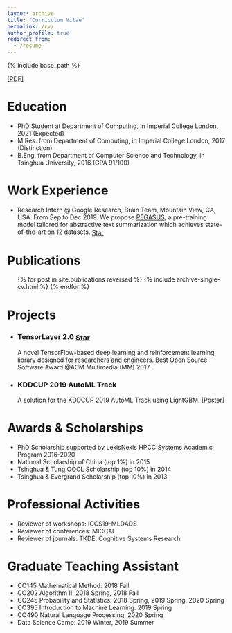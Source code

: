 ```yaml
---
layout: archive
title: "Curriculum Vitae"
permalink: /cv/
author_profile: true
redirect_from:
  - /resume
---
```


{% include base_path %}

<script async defer src="https://buttons.github.io/buttons.js"></script>

[\[PDF\]](/files/CV-JingqingZhang.pdf)

Education
======
* PhD Student at Department of Computing, in Imperial College London, 2021 (Expected)
* M.Res. from Department of Computing, in Imperial College London, 2017 (Distinction)
* B.Eng. from Department of Computer Science and Technology, in Tsinghua University, 2016 (GPA 91/100)


Work Experience
======
* Research Intern @ Google Research, Brain Team, Mountain View, CA, USA. From Sep to Dec 2019. We propose [PEGASUS](/publication/2019-PEGASUS), a pre-training model tailored for abstractive text summarization which achieves state-of-the-art on 12 datasets. <a class="github-button" style="vertical-align: middle" href="https://github.com/google-research/pegasus" data-show-count="true" aria-label="Star google-research/pegasus on GitHub">Star</a>


Publications
======
  <ul>{% for post in site.publications reversed %}
    {% include archive-single-cv.html %}
  {% endfor %}</ul>
  
  
Projects
======
  <ul><li>
    <h3 class="archive__item-title" itemprop="headline">
        TensorLayer 2.0
        <a class="github-button" style="vertical-align: middle" href="https://github.com/tensorlayer/tensorlayer" data-show-count="true" aria-label="Star tensorlayer/tensorlayer on GitHub">Star</a>
    </h3>
    <p class="archive__item-excerpt" itemprop="description">A novel TensorFlow-based deep learning and reinforcement learning library designed for researchers and engineers. Best Open Source Software Award @ACM Multimedia (MM) 2017.</p>
  </li></ul>
  <ul><li>
    <h3 class="archive__item-title" itemprop="headline">
        KDDCUP 2019 AutoML Track
    </h3>
    <p class="archive__item-excerpt" itemprop="description">A solution for the KDDCUP 2019 AutoML Track using LightGBM. 
    <a href="/files/pdf/kddcup-2019-automl-betakdd.pdf">[Poster]</a>
    </p>
  </li></ul>
  
  
Awards & Scholarships
======
* PhD Scholarship supported by LexisNexis HPCC Systems Academic Program 2016-2020
* National Scholarship of China (top 1%) in 2015
* Tsinghua & Tung OOCL Scholarship (top 10%) in 2014
* Tsinghua & Evergrand Scholarship (top 10%) in 2013

Professional Activities
======
* Reviewer of workshops: ICCS19-MLDADS
* Reviewer of conferences: MICCAI
* Reviewer of journals: TKDE, Cognitive Systems Research

Graduate Teaching Assistant
======
* CO145 Mathematical Method: 2018 Fall
* CO202 Algorithm II: 2018 Spring, 2018 Fall
* CO245 Probability and Statistics: 2018 Spring, 2019 Spring, 2020 Spring
* CO395 Introduction to Machine Learning: 2019 Spring
* CO490 Natural Language Processing: 2020 Spring
* Data Science Camp: 2019 Winter, 2019 Summer

